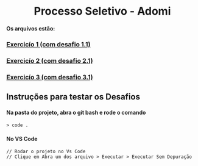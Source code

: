 
<h1  align="center">Processo Seletivo - Adomi</h1>

#### Os arquivos estão:
### [Exercicío 1 (com desafio 1.1)](ex1.js)
### [Exercicío 2 (com desafio 2.1)](ex2.js)
### [Exercicío 3 (com desafio 3.1)](ex3.js)

## Instruções para testar os Desafios
#### Na pasta do projeto, abra o git bash e rode o comando
```
> code .
```  
#### No VS Code
```
// Rodar o projeto no Vs Code
// Clique em Abra um dos arquivo > Executar > Executar Sem Depuração 
```